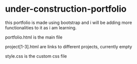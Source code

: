 # under-construction-portfolio
this portfolio is made using bootstrap and i will be adding more functionalities to it as i am learning.

portfolio.html is the main file

project[1-3].html are links to different projects, currently empty

style.css is the custom css file
